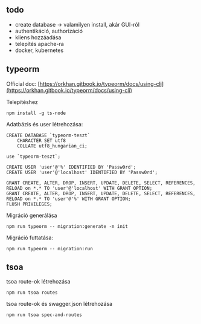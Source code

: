 ## todo
- create database -> valamilyen install, akár GUI-ról
- authentikáció, authorizáció
- kliens hozzáadása
- telepítés apache-ra
- docker, kubernetes

## typeorm
Official doc: [https://orkhan.gitbook.io/typeorm/docs/using-cli](https://orkhan.gitbook.io/typeorm/docs/using-cli)

Telepítéshez
```
npm install -g ts-node
```
Adatbázis és user létrehozása:
```mysql
CREATE DATABASE `typeorm-teszt`
	CHARACTER SET utf8
	COLLATE utf8_hungarian_ci;

use `typeorm-teszt`;

CREATE USER 'user'@'%' IDENTIFIED BY 'Passw0rd';
CREATE USER 'user'@'localhost' IDENTIFIED BY 'Passw0rd';

GRANT CREATE, ALTER, DROP, INSERT, UPDATE, DELETE, SELECT, REFERENCES, RELOAD on *.* TO 'user'@'localhost' WITH GRANT OPTION;
GRANT CREATE, ALTER, DROP, INSERT, UPDATE, DELETE, SELECT, REFERENCES, RELOAD on *.* TO 'user'@'%' WITH GRANT OPTION;
FLUSH PRIVILEGES;
```
Migráció generálása
```
npm run typeorm -- migration:generate -n init
```
Migráció futtatása:
```
npm run typeorm -- migration:run
```

## tsoa
tsoa route-ok létrehozása
```
npm run tsoa routes
```

tsoa route-ok és swagger.json létrehozása
```
npm run tsoa spec-and-routes
```

